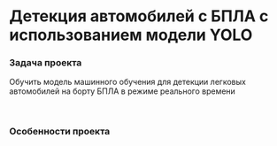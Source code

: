 # Детекция автомобилей с БПЛА с использованием модели YOLO

### Задача проекта

Обучить модель машинного обучения для детекции легковых автомобилей на борту БПЛА в режиме реального времени

<br>

### Особенности проекта

